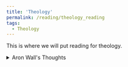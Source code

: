```yaml
---
title: 'Theology'
permalink: /reading/theology_reading
tags:
  - Theology
---
```


This is where we will put reading for theology.

<details>
  <summary>Aron Wall's Thoughts</summary>
  In here I will put links to some things that Aron Wall has written relating to theology and Christianity.
  <ul>
    <li>
      Comparing Religions
      <ul>
        <li>
          <a href="http://www.wall.org/~aron/blog/comparing-religions-i-introduction/" target="_blank">
            Comparing Religions I: Introduction
          </a>
        </li>
        <li>
          <a href="http://www.wall.org/~aron/blog/comparing-religions-ii-world-evangelism/" target="_blank">
            Comparing Religions II: World Evangelism
          </a>
        </li>
        <li>
          <a href="http://www.wall.org/~aron/blog/comparing-religions-iii-ancient-roots/" target="_blank">
            Comparing Religions III: Ancient Roots
          </a>
        </li>
        <li>
          <a href="http://www.wall.org/~aron/blog/comparing-religions-iv-supernatural-claims/" target="_blank">
            Comparing Religions IV: Supernatural Claims
          </a>
        </li>
        <li>
          <a href="http://www.wall.org/~aron/blog/comparing-religions-v-historical-accounts/" target="_blank">
            Comparing Religions V: Historical Accounts
          </a>
        </li>
        <li>
          <a href="http://www.wall.org/~aron/blog/comparing-religions-vi-early-sources/" target="_blank">
            Comparing Religions VI: Early Sources
          </a>
        </li>
        <li>
          <a href="http://www.wall.org/~aron/blog/comparing-religions-vii-natural-inexplicability/" target="_blank">
            Comparing Religions VII: Natural Inexplicability
          </a>
        </li>
        <li>
          <a href="http://www.wall.org/~aron/blog/comparing-religions-viii-honest-messengers/" target="_blank">
            Comparing Religions VIII: Honest Messengers
          </a>
        </li>
        <li>
          <a href="http://www.wall.org/~aron/blog/comparing-religions-ix-delayed-return/" target="_blank">
            Comparing Religions IX: Delayed Return
          </a>
        </li>
        <li>
          <a href="http://www.wall.org/~aron/blog/comparing-religions-x-moral-depth/" target="_blank">
            Comparing Religions X: Moral Depth
          </a>
        </li>
        <li>
          <a href="http://www.wall.org/~aron/blog/comparing-religions-xi-spiritual-experience/" target="_blank">
            Comparing Religions XI: Spiritual Experience
          </a>
        </li>
        <li>
          <a href="http://www.wall.org/~aron/blog/comparing-religions-xii-summary-and-concluding-thoughts/" target="_blank">
            Comparing Religions XII: Summary and Concluding Thoughts
          </a>
        </li>
      </ul>
    </li>
    <li>
      Funamental Relaity
      <ul>
        <li>
          <a href="http://www.wall.org/~aron/blog/fundamental-reality-index/" target="_blank">
            Fundamental Reality: Index
          </a>
        </li>
      </ul>
    </li>
    <li>
      <a href="http://www.wall.org/~aron/blog/models-and-metaphysics/" target="_blank">
        Models and Metaphysics
      </a>
    </li>
    <li>
      <a href="http://www.wall.org/~aron/blog/is-it-possible-to-be-good-without-god/" target="_blank">
        Is it possible to be good without God?
      </a>
    </li>
    <li>
      <a href="http://www.wall.org/~aron/blog/no-the-universe-cant-just-exist/" target="_blank">
        No, the Universe can't "Just Exist"
      </a>
    </li>
    <li>
      <a href="http://www.wall.org/~aron/blog/is-god-allowed-to-update-the-torah/" target="_blank">
        Is God allowed to update the Torah?
      </a>
    </li>
    <li>
      <a href="http://www.wall.org/~aron/blog/just-how-certain-can-we-be/" target="_blank">
        Just how certain can we be?
      </a>
    </li>
    <li>
      <a href="http://www.wall.org/~aron/blog/questions-about-adam/" target="_blank">
        Questions about Adam
      </a>
    </li>
    <li>
      <a href="http://www.wall.org/~aron/blog/darkness-at-noon/" target="_blank">
        Darkness at Noon
      </a>
    </li>
    <li>
      <a href="http://www.wall.org/~aron/blog/some-comments-on-biblical-history/" target="_blank">
        Some comments on Biblical History
      </a>
    </li>
    <li>
      <a href="http://www.wall.org/~aron/blog/did-the-universe-begin-x-recap/" target="_blank">
        Did the Universe Begin? X: Recapitulation
      </a>
    </li>
    <li>
      <a href="http://www.wall.org/~aron/blog/st-thomas-on-the-theological-method/" target="_blank">
        St. Thomas on the Theological Method
      </a>
    </li>
    <li>
      <a href="http://www.wall.org/~aron/blog/construct-your-own-cosmological-argument/" target="_blank">
        Construct your own Cosmological Argument
      </a>
    </li>
    <li>
      <a href="http://www.wall.org/~aron/blog/separation-of-physics-and-theology/" target="_blank">
        Separation of Physics and Theology?
      </a>
    </li>
    <li>
      <a href="http://www.wall.org/~aron/blog/different-views-about-time/" target="_blank">
        Different Views about Time
      </a>
    </li>
    <li>
      <a href="http://www.wall.org/~aron/blog/can-religion-be-based-on-evidence/" target="_blank">
        Can Religion be Based on Evidence?
      </a>
    </li>
    <li>
      <a href="http://www.wall.org/~aron/blog/gaps-at-the-dinner-table/" target="_blank">
        Gaps at the Dinner Table
      </a>
    </li>
    <li>
      <a href="http://www.wall.org/~aron/blog/god-of-the-gaps/" target="_blank">
        God of the Gaps
      </a>
    </li>
    <li>
      <a href="http://www.wall.org/~aron/blog/metaphors-in-theology/" target="_blank">
        Metaphors in Theology
      </a>
    </li>
    <li>
      <a href="http://www.wall.org/~aron/blog/metaphors-in-the-nicene-creed-i/" target="_blank">
        Metaphors in the Nicene Creed I
      </a>
    </li>
    <li>
      <a href="http://www.wall.org/~aron/blog/metaphors-in-the-nicene-creed-ii/" target="_blank">
        Metaphors in  the Nicene Creed II
      </a>
    </li>
    <li>
      <a href="http://www.wall.org/~aron/blog/metaphors-in-the-nicene-creed-iii/" target="_blank">
        Metaphors in the Nicene Creed III
      </a>
    </li>
    <li>
      <a href="http://www.wall.org/~aron/blog/whats-happening/" target="_blank">
        What's happening?
      </a>
    </li>
    <li>
      <a href="http://www.wall.org/~aron/blog/what-exists/" target="_blank">
        What exists?
      </a>
    </li>
    <li>
      <a href="http://www.wall.org/~aron/blog/gospel-traditions-the-spreadsheet/" target="_blank">
        Gospel Traditions: The Spreahsheet
      </a>
    </li>
    <li>
      <a href="http://www.wall.org/~aron/blog/the-gospels-arent-anonymous/" target="_blank">
        The Gospels Aren't Anonymous
      </a>
    </li>
    <li>
      <a href="http://www.wall.org/~aron/blog/textual-criticism/" target="_blank">
        Textual Criticism
      </a>
    </li>
    <li>
      <a href="http://www.wall.org/~aron/blog/christianity-is-true/" target="_blank">
        Christianity is True
      </a>
    </li>
    <li>
      <a href="http://www.wall.org/~aron/blog/let-us-calculate/" target="_blank">
        Let us Calculate
      </a>
    </li>
    <li>
      <a href="http://www.wall.org/~aron/blog/christianity-is-based-on-observations/" target="_blank">
        Christianity and Observations
      </a>
    </li>
    <li>
      <a href="http://www.wall.org/~aron/blog/the-gospel/" target="_blank">
        The Gospel
      </a>
    </li>
  </ul>
</details>



